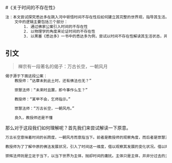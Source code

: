 #《关于时间的不存在性》
```txt
注：本文尝试探究悉达多在跳入河中顿悟时间不存在性后如何建立其完整的世界观，指导其生活。
    文中的逻辑主要包括三个部分：
        1. 通过佛家公案引入时间的不存在性
        2. 以物理学的角度来论证时间的不存在性
        3. 以黑塞《悉达多》一书中的悉达多为例，尝试以时间不存在性解读其生活状态，并尝试基于此原理构建一个世界观。
```

## 引文

> 禅宗有一段著名的偈子：万古长空，一朝风月

```txt
偈子源于下面这段公案：
    教授师：“达摩未到此土时，还有佛法也无？”

    崇慧法师：“未来时且置，即今事作么生？”

    教授师：“某甲不会，乞师指示。”

    崇慧法师：“万古长空，一朝风月。”

    良久，教授师还是不懂
```
那么对于这段我们如何理解呢？首先我们来尝试解读一下原意。
```txt
万古长空意味着时间的长跨度，一朝风月而意指当下。前者是教授师的观察角度，而后者是崇慧法师的观察角度。

教授师为了了解中原的佛法发展状况，引入了时间这一维度，借以观察其发展的变化状况。借以时间将主体分为多段，来观察每一段的性质，所以有了达摩来之前，达摩来之后这一说法。

崇辉法师则是立足于当下，以当下世界为主体，抛却时间的庸扰。主体只是主体，并非分过去的主体、现在的主体、未来的主体。这不过是我们观察的障碍，耽误我们与当下世界的圆融统一。
```